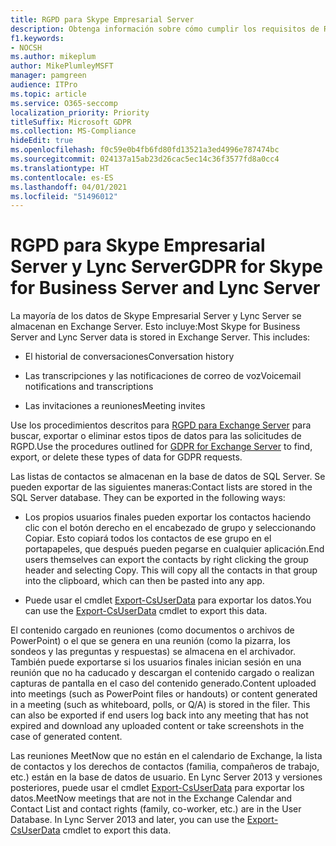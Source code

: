 ```yaml
---
title: RGPD para Skype Empresarial Server
description: Obtenga información sobre cómo cumplir los requisitos de RGPD en Skype Empresarial Server local y Lync Server.
f1.keywords:
- NOCSH
ms.author: mikeplum
author: MikePlumleyMSFT
manager: pamgreen
audience: ITPro
ms.topic: article
ms.service: O365-seccomp
localization_priority: Priority
titleSuffix: Microsoft GDPR
ms.collection: MS-Compliance
hideEdit: true
ms.openlocfilehash: f0c59e0b4fb6fd80fd13521a3ed4996e787474bc
ms.sourcegitcommit: 024137a15ab23d26cac5ec14c36f3577fd8a0cc4
ms.translationtype: HT
ms.contentlocale: es-ES
ms.lasthandoff: 04/01/2021
ms.locfileid: "51496012"
---
```

# <a name="gdpr-for-skype-for-business-server-and-lync-server"></a><span data-ttu-id="e8b9b-103">RGPD para Skype Empresarial Server y Lync Server</span><span class="sxs-lookup"><span data-stu-id="e8b9b-103">GDPR for Skype for Business Server and Lync Server</span></span>

<span data-ttu-id="e8b9b-p101">La mayoría de los datos de Skype Empresarial Server y Lync Server se almacenan en Exchange Server. Esto incluye:</span><span class="sxs-lookup"><span data-stu-id="e8b9b-p101">Most Skype for Business Server and Lync Server data is stored in Exchange Server. This includes:</span></span>

-   <span data-ttu-id="e8b9b-106">El historial de conversaciones</span><span class="sxs-lookup"><span data-stu-id="e8b9b-106">Conversation history</span></span>

-   <span data-ttu-id="e8b9b-107">Las transcripciones y las notificaciones de correo de voz</span><span class="sxs-lookup"><span data-stu-id="e8b9b-107">Voicemail notifications and transcriptions</span></span>

-   <span data-ttu-id="e8b9b-108">Las invitaciones a reuniones</span><span class="sxs-lookup"><span data-stu-id="e8b9b-108">Meeting invites</span></span>

<span data-ttu-id="e8b9b-109">Use los procedimientos descritos para [RGPD para Exchange Server](gdpr-for-exchange-server.md) para buscar, exportar o eliminar estos tipos de datos para las solicitudes de RGPD.</span><span class="sxs-lookup"><span data-stu-id="e8b9b-109">Use the procedures outlined for [GDPR for Exchange Server](gdpr-for-exchange-server.md) to find, export, or delete these types of data for GDPR requests.</span></span>

<span data-ttu-id="e8b9b-p102">Las listas de contactos se almacenan en la base de datos de SQL Server. Se pueden exportar de las siguientes maneras:</span><span class="sxs-lookup"><span data-stu-id="e8b9b-p102">Contact lists are stored in the SQL Server database. They can be exported in the following ways:</span></span>

-   <span data-ttu-id="e8b9b-p103">Los propios usuarios finales pueden exportar los contactos haciendo clic con el botón derecho en el encabezado de grupo y seleccionando Copiar. Esto copiará todos los contactos de ese grupo en el portapapeles, que después pueden pegarse en cualquier aplicación.</span><span class="sxs-lookup"><span data-stu-id="e8b9b-p103">End users themselves can export the contacts by right clicking the group header and selecting Copy. This will copy all the contacts in that group into the clipboard, which can then be pasted into any app.</span></span>

-   <span data-ttu-id="e8b9b-114">Puede usar el cmdlet [Export-CsUserData](/powershell/module/skype/export-csuserdata) para exportar los datos.</span><span class="sxs-lookup"><span data-stu-id="e8b9b-114">You can use the [Export-CsUserData](/powershell/module/skype/export-csuserdata) cmdlet to export this data.</span></span>

<span data-ttu-id="e8b9b-p104">El contenido cargado en reuniones (como documentos o archivos de PowerPoint) o el que se genera en una reunión (como la pizarra, los sondeos y las preguntas y respuestas) se almacena en el archivador. También puede exportarse si los usuarios finales inician sesión en una reunión que no ha caducado y descargan el contenido cargado o realizan capturas de pantalla en el caso del contenido generado.</span><span class="sxs-lookup"><span data-stu-id="e8b9b-p104">Content uploaded into meetings (such as PowerPoint files or handouts) or content generated in a meeting (such as whiteboard, polls, or Q/A) is stored in the filer. This can also be exported if end users log back into any meeting that has not expired and download any uploaded content or take screenshots in the case of generated content.</span></span>

<span data-ttu-id="e8b9b-p105">Las reuniones MeetNow que no están en el calendario de Exchange, la lista de contactos y los derechos de contactos (familia, compañeros de trabajo, etc.) están en la base de datos de usuario. En Lync Server 2013 y versiones posteriores, puede usar el cmdlet [Export-CsUserData](/powershell/module/skype/export-csuserdata) para exportar los datos.</span><span class="sxs-lookup"><span data-stu-id="e8b9b-p105">MeetNow meetings that are not in the Exchange Calendar and Contact List and contact rights (family, co-worker, etc.) are in the User Database. In Lync Server 2013 and later, you can use the [Export-CsUserData](/powershell/module/skype/export-csuserdata) cmdlet to export this data.</span></span>
